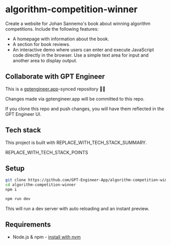# algorithm-competition-winner

Create a website for Johan Sannemo's book about winning algorithm competitions. Include the following features:
- A homepage with information about the book.
- A section for book reviews.
- An interactive demo where users can enter and execute JavaScript code directly in the browser. Use a simple text area for input and another area to display output.

## Collaborate with GPT Engineer

This is a [gptengineer.app](https://gptengineer.app)-synced repository 🌟🤖

Changes made via gptengineer.app will be committed to this repo.

If you clone this repo and push changes, you will have them reflected in the GPT Engineer UI.

## Tech stack

This project is built with REPLACE_WITH_TECH_STACK_SUMMARY.

REPLACE_WITH_TECH_STACK_POINTS

## Setup

```sh
git clone https://github.com/GPT-Engineer-App/algorithm-competition-winner.git
cd algorithm-competition-winner
npm i
```

```sh
npm run dev
```

This will run a dev server with auto reloading and an instant preview.

## Requirements

- Node.js & npm - [install with nvm](https://github.com/nvm-sh/nvm#installing-and-updating)
